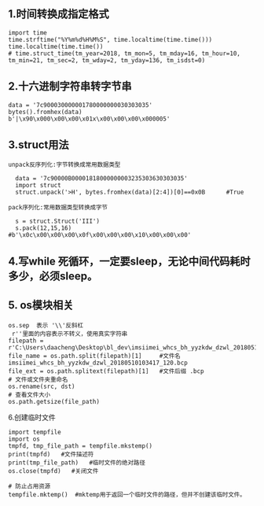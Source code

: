 ## 1.时间转换成指定格式

    import time 
    time.strftime("%Y%m%d%H%M%S", time.localtime(time.time()))
    time.localtime(time.time())
    # time.struct_time(tm_year=2018, tm_mon=5, tm_mday=16, tm_hour=10, tm_min=21, tm_sec=2, tm_wday=2, tm_yday=136, tm_isdst=0)

## 2.十六进制字符串转字节串

    data = '7c900030000001780000000030303035'
    bytes().fromhex(data)
    b'|\x90\x000\x00\x00\x01x\x00\x00\x00\x000005'

## 3.struct用法

    unpack反序列化:字节转换成常用数据类型

      data = '7c90000B00001818000000003235303630303035'
      import struct
      struct.unpack('>H', bytes.fromhex(data)[2:4])[0]==0x0B      #True

    pack序列化:常用数据类型转换成字节

      s = struct.Struct('III')
      s.pack(12,15,16)    #b'\x0c\x00\x00\x00\x0f\x00\x00\x00\x10\x00\x00\x00'

## 4.写while 死循环，一定要sleep，无论中间代码耗时多少，必须sleep。
## 5. os模块相关

    os.sep  表示 '\\'反斜杠
     r''里面的内容表示不转义，使用真实字符串
    filepath = r'C:\Users\daacheng\Desktop\bl_dev\imsiimei_whcs_bh_yyzkdw_dzwl_20180510103417_120.bcp'
    file_name = os.path.split(filepath)[1]     #文件名  imsiimei_whcs_bh_yyzkdw_dzwl_20180510103417_120.bcp
    file_ext = os.path.splitext(filepath)[1]   #文件后缀 .bcp
    # 文件或文件夹重命名
    os.rename(src, dst)
    # 查看文件大小
    os.path.getsize(file_path)

6.创建临时文件

    import tempfile
    import os
    tmpfd, tmp_file_path = tempfile.mkstemp()
    print(tmpfd)   #文件描述符
    print(tmp_file_path)   #临时文件的绝对路径
    os.close(tmpfd)   #关闭文件

    # 防止占用资源
    tempfile.mktemp()  #mktemp用于返回一个临时文件的路径，但并不创建该临时文件。
